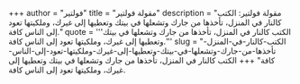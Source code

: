 +++
author = "فولتير"
title = "مقولة فولتير"
description = "مقولة فولتير: الكتب كالنار في المنزل، تأخذها من جارك وتشعلها في بيتك وتعطيها إلى غيرك، وملكيتها تعود إلى الناس كافة."
quote = '''الكتب كالنار في المنزل، تأخذها من جارك وتشعلها في بيتك وتعطيها إلى غيرك، وملكيتها تعود إلى الناس كافة.''' 
slug = "الكتب-كالنار-في-المنزل-تأخذها-من-جارك-وتشعلها-في-بيتك-وتعطيها-إلى-غيرك-وملكيتها-تعود-إلى-الناس-كافة"
+++
الكتب كالنار في المنزل، تأخذها من جارك وتشعلها في بيتك وتعطيها إلى غيرك، وملكيتها تعود إلى الناس كافة.
